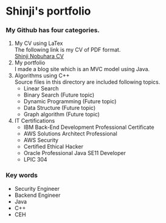 # Shinji's portfolio

### My Github has four categories.
1. My CV using LaTex  
   The following link is my CV of PDF format.  
  [Shinji Nobuhara CV](https://github.com/nobu1/portfolio/blob/main/CurriculumVitae/CV_main_ShinjiNobuhara.pdf)
2. My portfolio  
   I made a blog site which is an MVC model using Java.  
3. Algorithms using C++  
   Source files in this directory are included following topics.  
   - Linear Search
   - Binary Search (Future topic)
   - Dynamic Programming (Future topic)
   - Data Structure (Future topic) 
   - Graph algorithm (Future topic)
4. IT Certifications  
   - IBM Back-End Development Professional Certificate  
   - AWS Solutions Architect Professional
   - AWS Security
   - Certified Ethical Hacker
   - Oracle Professional Java SE11 Developer
   - LPIC 304

### Key words
- Security Engineer
- Backend Engineer
- Java
- C++
- CEH 
